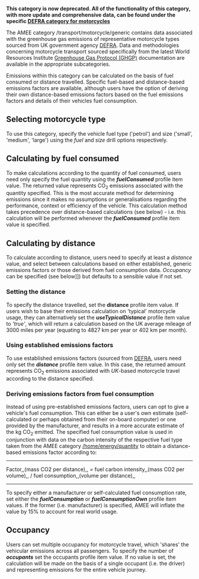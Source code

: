 **This category is now deprecated. All of the functionality of this
category, with more update and comprehensive data, can be found under
the specific [DEFRA category for
motorcycles](Motorcycle_generic_Defra)**

The AMEE category /transport/motorcycle/generic contains data associated
with the greenhouse gas emissions of representative motorcycle types
sourced from UK government agency
[DEFRA](http://www.defra.gov.uk/environment/business/reporting/conversion-factors.htm).
Data and methodologies concerning motorcycle transport sourced
specifically from the latest World Resources Institute [Greenhouse Gas
Protocol (GHGP)](http://www.ghgprotocol.org/about-ghgp) documentation
are available in the appropriate subcategories.

Emissions within this category can be calculated on the basis of fuel
consumed or distance travelled. Specific fuel-based and distance-based
emissions factors are available, although users have the option of
deriving their own distance-based emissions factors based on the fuel
emissions factors and details of their vehicles fuel consumption.

## Selecting motorcycle type

To use this category, specify the vehicle fuel type ('petrol') and size
('small', 'medium', 'large') using the *fuel* and *size* drill options
respectively.

## Calculating by fuel consumed

To make calculations according to the quantity of fuel consumed, users
need only specify the fuel quantity using the ***fuelConsumed*** profile
item value. The returned value represents CO<sub>2</sub> emissions associated
with the quantity specified. This is the most accurate method for
determining emissions since it makes no assumptions or generalisations
regarding the performance, context or efficiency of the vehicle. This
calculation method takes precedence over distance-based calculations
(see below) - i.e. this calculation will be performed whenever the
***fuelConsumed*** profile item value is specified.

## Calculating by distance

To calculate according to distance, users need to specify at least a
*distance* value, and select between calculations based on either
established, generic emissions factors or those derived from fuel
consumption data. *Occupancy* can be specified (see below\]\]) but
defaults to a sensible value if not set.

### Setting the distance

To specify the distance travelled, set the **distance** profile item
value. If users wish to base their emissions calculation on 'typical'
motorcycle usage, they can alternatively set the
***useTypicalDistance*** profile item value to *'true'*, which will
return a calculation based on the UK average mileage of 3000 miles per
year (equating to 4827 km per year or 402 km per month).

### Using established emissions factors

To use established emissions factors (sourced from
[DEFRA](http://www.defra.gov.uk/environment/business/reporting/conversion-factors.htm),
users need only set the ***distance*** profile item value. In this case,
the returned amount represents CO<sub>2</sub> emissions associated with
*UK*-based motorcycle travel according to the distance specified.

### Deriving emissions factors from fuel consumption

Instead of using pre-established emissions factors, users can opt to
give a vehicle's fuel consumption. This can either be a user's own
estimate (self-calculated or perhaps obtained from their on-board
computer) or one provided by the manufacturer, and results in a more
accurate estimate of the kg CO<sub>2</sub> emitted. The specified fuel
consumption value is used in conjunction with data on the carbon
intensity of the respective fuel type taken from the AMEE category
[/home/energy/quantity](Energy_by_Quantity) to obtain a distance-based
emissions factor according to:

-----

Factor,,(mass CO2 per distance),, = fuel carbon intensity,,(mass CO2 per
volume),, / fuel consumption,,(volume per distance),,

-----

To specify either a manufacturer or self-calculated fuel consumption
rate, set either the ***fuelConsumption*** or ***fuelConsumptionOwn***
profile item values. If the former (i.e. manufacturer) is specified,
AMEE will inflate the value by 15% to account for real world usage.

## Occupancy

Users can set multiple occupancy for motorcycle travel, which 'shares'
the vehicular emissions across all passengers. To specify the number of
***occupants*** set the occupants profile item value. If no value is
set, the calculation will be made on the basis of a single occupant
(i.e. the driver) and representing emissions for the entire vehicle
journey.
